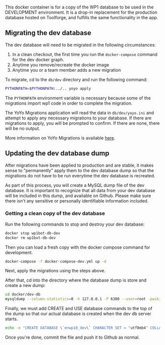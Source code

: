 This docker container is for a copy of the WP1 database to be used in the
DEVELOPMENT environment. It is a drop-in replacement for the production
database hosted on Toolforge, and fulfills the same functionality in the app.

## Migrating the dev database

The dev database will need to be migrated in the following circumstances:

1. In a clean checkout, the first time you run the `docker-compose` command for
   the dev docker graph.
1. Anytime you remove/recreate the docker image
1. Anytime you or a team member adds a new migration

To migrate, cd to the `db/dev` directory and run the following command:

```bash
PYTHONPATH=$PYTHONPATH:../.. yoyo apply
```

The `PYTHONPATH` environment variable is necessary because some of the migrations
import wp1 code in order to complete the migration.

The YoYo Migrations application will read the data in `db/dev/yoyo.ini` and attempt
to apply any necessary migrations to your database. If there are migrations to apply,
you will be prompted to confirm. If there are none, there will be no output.

More information on YoYo Migrations is available
[here](https://ollycope.com/software/yoyo/latest/).

## Updating the dev database dump

After migrations have been applied to production and are stable, it makes sense
to "permanently" apply them to the dev database dump so that the migrations do
not have to be run everytime the dev database is recreated.

As part of this process, you will create a MySQL dump file of the dev database.
It is important to recognize that all data from your dev database will be included
in this dump, and available on Github. Please make sure there isn't any sensitive or
personally identifiable information included.

### Getting a clean copy of the dev database

Run the following commands to stop and destroy your dev database:

```bash
docker stop wp1bot-db-dev
docker rm wp1bot-db-dev
```

Then you can load a fresh copy with the docker compose command for development.

```bash
docker-compose -f docker-compose-dev.yml up -d
```

Next, apply the migrations using the steps above.

After that, cd into the directory where the database dump is store and create a new
dump:

```bash
cd docker/dev-db
mysqldump --column-statistics=0 -h 127.0.0.1 -P 6300 --user=root -pwikipedia --lock-tables --single-transaction --quick enwp10_dev > enwp10_dev.dump.sql
```

Finally, we must add CREATE and USE database commands to the top of the dump so that our
actual database is created when the dev db server starts.

```bash
echo -e "CREATE DATABASE \`enwp10_dev\` CHARACTER SET = "utf8mb4" COLLATE = "utf8mb4_unicode_ci";\nUSE enwp10_dev;\n\n$(cat enwp10_dev.dump.sql)" > enwp10_dev.dump.sql
```

Once you're done, commit the file and push it to Github as normal.
